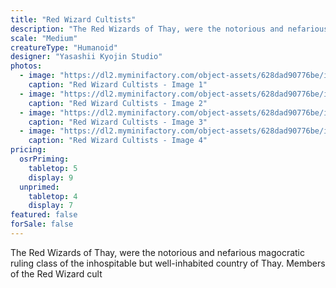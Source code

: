 ```yaml
---
title: "Red Wizard Cultists"
description: "The Red Wizards of Thay, were the notorious and nefarious magocratic ruling class of the inhospitable but well-inhabited country of Thay. Members of the Red Wizard cult"
scale: "Medium"
creatureType: "Humanoid"
designer: "Yasashii Kyojin Studio"
photos:
  - image: "https://dl2.myminifactory.com/object-assets/628dad90776be/images/720X720-redwizard-ps.jpg"
    caption: "Red Wizard Cultists - Image 1"
  - image: "https://dl2.myminifactory.com/object-assets/628dad90776be/images/720X720-redwizard-02a.jpg"
    caption: "Red Wizard Cultists - Image 2"
  - image: "https://dl2.myminifactory.com/object-assets/628dad90776be/images/720X720-redwizard-lich.jpg"
    caption: "Red Wizard Cultists - Image 3"
  - image: "https://dl2.myminifactory.com/object-assets/628dad90776be/images/720X720-redwizard-01a.jpg"
    caption: "Red Wizard Cultists - Image 4"
pricing:
  osrPriming:
    tabletop: 5
    display: 9
  unprimed:
    tabletop: 4
    display: 7
featured: false
forSale: false
---
```


The Red Wizards of Thay, were the notorious and nefarious magocratic ruling class of the inhospitable but well-inhabited country of Thay. Members of the Red Wizard cult